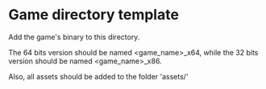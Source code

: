 # Game directory template

Add the game's binary to this directory.

The 64 bits version should be named <game_name>_x64, while the 32 bits version
should be named <game_name>_x86.

Also, all assets should be added to the folder 'assets/'

